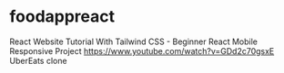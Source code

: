 # foodappreact
React Website Tutorial With Tailwind CSS - Beginner React Mobile Responsive Project 
https://www.youtube.com/watch?v=GDd2c70gsxE
UberEats clone
